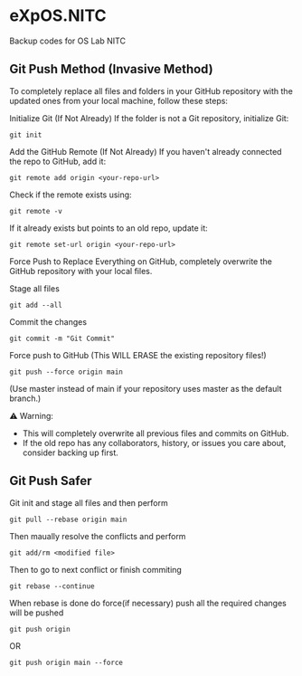 # eXpOS.NITC
Backup codes for OS Lab NITC

## Git Push Method (Invasive Method)
To completely replace all files and folders in your GitHub repository with the updated ones from your local machine, follow these steps:

Initialize Git (If Not Already)
If the folder is not a Git repository, initialize Git:
```
git init
```
Add the GitHub Remote (If Not Already)
If you haven't already connected the repo to GitHub, add it:
```
git remote add origin <your-repo-url>
```

Check if the remote exists using:
```
git remote -v
```

If it already exists but points to an old repo, update it:
```
git remote set-url origin <your-repo-url>
```
Force Push to Replace Everything on GitHub, completely overwrite the GitHub repository with your local files.

Stage all files
```
git add --all
```

Commit the changes
```
git commit -m "Git Commit"
```

Force push to GitHub (This WILL ERASE the existing repository files!)
```
git push --force origin main
```
(Use master instead of main if your repository uses master as the default branch.)

⚠️ Warning:
- This will completely overwrite all previous files and commits on GitHub.
- If the old repo has any collaborators, history, or issues you care about, consider backing up first.

## Git Push Safer
Git init and stage all files and then perform
```
git pull --rebase origin main
```
Then maually resolve the conflicts and perform
```
git add/rm <modified file>
```
Then to go to next conflict or finish commiting
```
git rebase --continue
```
When rebase is done do force(if necessary) push all the required changes will be pushed
```
git push origin
```
OR
```
git push origin main --force
```
